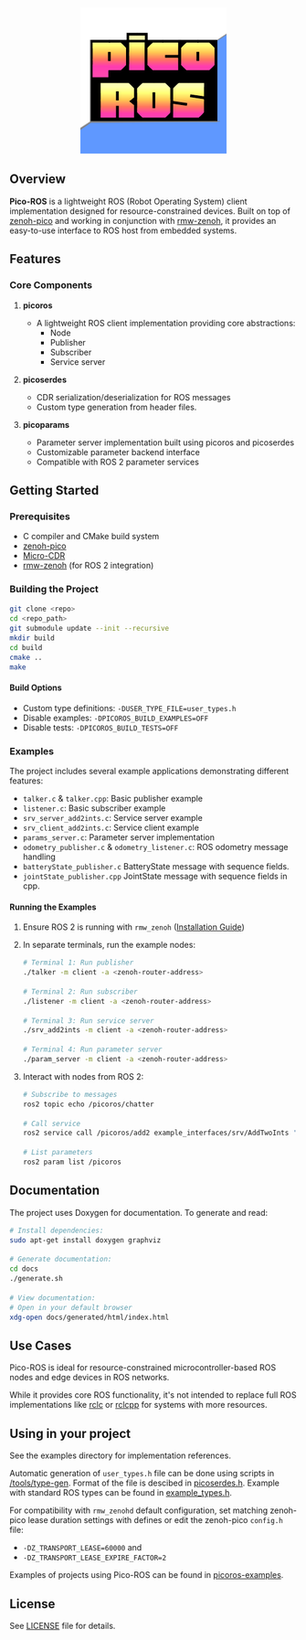 <p align="center">
  <img src="docs/picoROS.png" alt="PicoROS logo" style="width:100;">
</p> 

## Overview
**Pico-ROS** is a lightweight ROS (Robot Operating System) client implementation designed for resource-constrained devices. Built on top of [zenoh-pico](https://github.com/eclipse-zenoh/zenoh-pico) and working in conjunction with [rmw-zenoh](https://github.com/ros2/rmw_zenoh), it provides an easy-to-use interface to ROS host from embedded systems.

## Features

### Core Components

1. **picoros**
   - A lightweight ROS client implementation providing core abstractions:
     - Node
     - Publisher
     - Subscriber
     - Service server

2. **picoserdes**
   - CDR serialization/deserialization for ROS messages
   - Custom type generation from header files.

3. **picoparams**
   - Parameter server implementation built using picoros and picoserdes
   - Customizable parameter backend interface
   - Compatible with ROS 2 parameter services

## Getting Started

### Prerequisites
- C compiler and CMake build system
- [zenoh-pico](https://github.com/eclipse-zenoh/zenoh-pico)
- [Micro-CDR](https://github.com/eProsima/Micro-CDR)
- [rmw-zenoh](https://github.com/ros2/rmw_zenoh) (for ROS 2 integration)

### Building the Project

   ```sh
   git clone <repo>
   cd <repo_path>
   git submodule update --init --recursive
   mkdir build
   cd build
   cmake ..
   make
   ```

#### Build Options
- Custom type definitions: `-DUSER_TYPE_FILE=user_types.h`
- Disable examples: `-DPICOROS_BUILD_EXAMPLES=OFF`
- Disable tests: `-DPICOROS_BUILD_TESTS=OFF`

### Examples

The project includes several example applications demonstrating different features:

  - `talker.c` & `talker.cpp`: Basic publisher example
  - `listener.c`: Basic subscriber example
  - `srv_server_add2ints.c`: Service server example
  - `srv_client_add2ints.c`: Service client example
  - `params_server.c`: Parameter server implementation
  - `odometry_publisher.c` & `odometry_listener.c`: ROS odometry message handling
  - `batteryState_publisher.c` BatteryState message with sequence fields.
  - `jointState_publisher.cpp` JointState message with sequence fields in cpp.

#### Running the Examples

1. Ensure ROS 2 is running with `rmw_zenoh` ([Installation Guide](https://github.com/ros2/rmw_zenoh?tab=readme-ov-file#installation))

2. In separate terminals, run the example nodes:

   ```sh
   # Terminal 1: Run publisher
   ./talker -m client -a <zenoh-router-address>

   # Terminal 2: Run subscriber
   ./listener -m client -a <zenoh-router-address>

   # Terminal 3: Run service server
   ./srv_add2ints -m client -a <zenoh-router-address>

   # Terminal 4: Run parameter server
   ./param_server -m client -a <zenoh-router-address>
   ```

3. Interact with nodes from ROS 2:
   ```sh
   # Subscribe to messages
   ros2 topic echo /picoros/chatter

   # Call service
   ros2 service call /picoros/add2 example_interfaces/srv/AddTwoInts '{a: 1, b: 2}'

   # List parameters
   ros2 param list /picoros
   ```

## Documentation

The project uses Doxygen for documentation. To generate and read:

   ```sh
   # Install dependencies:
   sudo apt-get install doxygen graphviz

   # Generate documentation:
   cd docs
   ./generate.sh

   # View documentation:
   # Open in your default browser
   xdg-open docs/generated/html/index.html
   ```

## Use Cases

Pico-ROS is ideal for resource-constrained microcontroller-based ROS nodes and edge devices in ROS networks.

While it provides core ROS functionality, it's not intended to replace full ROS implementations like [rclc](https://github.com/ros2/rclc) or [rclcpp](https://github.com/ros2/rclcpp) for systems with more resources.

## Using in your project

See the examples directory for implementation references. 

Automatic generation of `user_types.h` file can be done using scripts in [/tools/type-gen](tools/type-gen/readme.md). Format of the file is descibed in [picoserdes.h](src/picoserdes.h). Example with standard ROS types can be found in [example_types.h](examples/example_types.h).

For compatibility with `rmw_zenohd` default configuration, set matching zenoh-pico lease duration settings with defines or edit the zenoh-pico `config.h` file: 
 - `-DZ_TRANSPORT_LEASE=60000` and
 - `-DZ_TRANSPORT_LEASE_EXPIRE_FACTOR=2`

Examples of projects using Pico-ROS can be found in [picoros-examples](https://github.com/Pico-ROS/picoros-examples).

## License

See [LICENSE](LICENSE) file for details.

